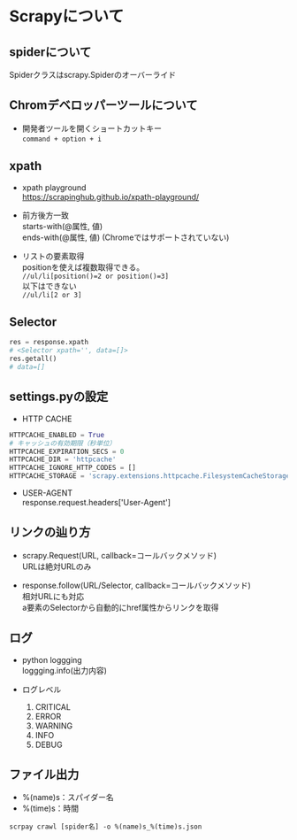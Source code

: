 # Scrapyについて

## spiderについて

Spiderクラスはscrapy.Spiderのオーバーライド  

## Chromデベロッパーツールについて

- 開発者ツールを開くショートカットキー   
`command + option + i`

## xpath

- xpath playground  
https://scrapinghub.github.io/xpath-playground/

- 前方後方一致   
  starts-with(@属性, 値)  
  ends-with(@属性, 値) (Chromeではサポートされていない)

- リストの要素取得  
  positionを使えば複数取得できる。  
  `//ul/li[position()=2 or position()=3]`  
  以下はできない  
  `//ul/li[2 or 3]`  

## Selector

```python
res = response.xpath
# <Selector xpath='', data=[]>
res.getall()
# data=[]
```

## settings.pyの設定

- HTTP CACHE
```python
HTTPCACHE_ENABLED = True
# キャッシュの有効期限（秒単位）
HTTPCACHE_EXPIRATION_SECS = 0
HTTPCACHE_DIR = 'httpcache'
HTTPCACHE_IGNORE_HTTP_CODES = []
HTTPCACHE_STORAGE = 'scrapy.extensions.httpcache.FilesystemCacheStorage'
```

- USER-AGENT  
response.request.headers['User-Agent']

## リンクの辿り方

- scrapy.Request(URL, callback=コールバックメソッド)  
URLは絶対URLのみ

- response.follow(URL/Selector, callback=コールバックメソッド)  
相対URLにも対応  
a要素のSelectorから自動的にhref属性からリンクを取得  

## ログ

- python loggging  
  loggging.info(出力内容)  

- ログレベル  
  1. CRITICAL
  2. ERROR
  3. WARNING
  4. INFO
  5. DEBUG

## ファイル出力

- %(name)s：スパイダー名
- %(time)s：時間

```
scrpay crawl [spider名] -o %(name)s_%(time)s.json
```